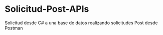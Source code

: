 # Solicitud-Post-APIs
Solicitud desde C# a una base de datos realizando solicitudes Post desde Postman
